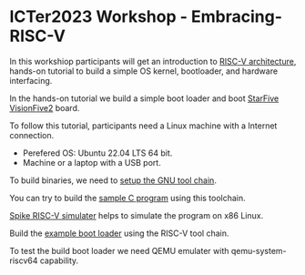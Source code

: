 # ICTer2023 Workshop - Embracing-RISC-V

In this workshiop participants will get an introduction to [RISC-V architecture](https://riscv.org/about/), hands-on tutorial to build a simple OS kernel, bootloader, and hardware interfacing.

In the hands-on tutorial we build a simple boot loader and boot [StarFive VisionFive2](https://www.starfivetech.com/en/site/boards) board. 

To follow this tutorial, participants need a Linux machine with a Internet connection.
* Perefered OS: Ubuntu 22.04 LTS 64 bit.
* Machine or a laptop with a USB port.

To build binaries, we need to [setup the GNU tool chain](tool-chain-setup.md). 

You can try to build the [sample C program](https://github.com/gnudeep/hello-world-riscv.git) using this toolchain. 

[Spike RISC-V simulater](https://github.com/riscv-software-src/riscv-pk) helps to simulate the program on x86 Linux. 

Build the [example boot loader](https://github.com/gnudeep/SysResOS.git) using the RISC-V tool chain.

To test the build boot loader we need QEMU emulater with qemu-system-riscv64 capability.
